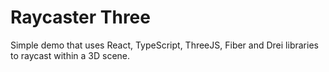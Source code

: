 # Raycaster Three
Simple demo that uses React, TypeScript, ThreeJS, Fiber and Drei libraries to raycast within a 3D scene.

